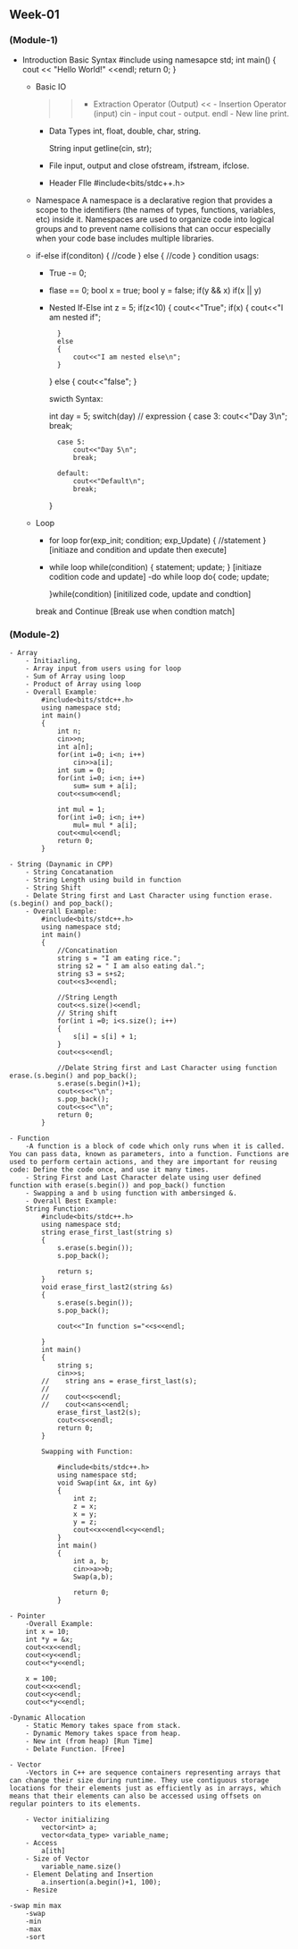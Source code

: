 ## Week-01 
### (Module-1)
- Introduction 
        Basic Syntax 
        #include<iostream>
        using namesapce std; 
        int main()
        {
            cout << "Hello World!" <<endl; 
            return 0; 
        }

    - Basic IO 
        >> - Extraction Operator (Output)
        << - Insertion Operator (input)
        cin - input 
        cout - output.
        endl - New line print. 

        - Data Types 
            int, float, double, char, string. 

            String input 
            getline(cin, str);

        - File input, output and close
            ofstream, ifstream, ifclose. 

        - Header FIle 
            #include<bits/stdc++.h>

    - Namespace 
        A namespace is a declarative region that provides a scope to the identifiers (the names of types, functions, variables, etc) inside it. Namespaces are used to organize code into logical groups and to prevent name collisions that can occur especially when your code base includes multiple libraries.

    - if-else
        if(conditon)
        {
            //code
        }
        else 
        {
            //code
        }
        condition usags: 
        - True -= 0;
        - flase == 0;
        bool x = true; 
        bool y = false; 
        if(y && x)
        if(x || y)

        - Nested If-Else
            int z = 5; 
            if(z<10)
            {
                cout<<"True";
                if(x)
                {
                    cout<<"I am nested if";

                }
                else
                {
                    cout<<"I am nested else\n";
                }
            }
            else
            {
                cout<<"false";
            }

            swicth Syntax: 

            int day = 5;
            switch(day) // expression
            {
                case 3:
                    cout<<"Day 3\n";
                    break;

                case 5:
                    cout<<"Day 5\n";
                    break;

                default:
                    cout<<"Default\n";
                    break;
            }
    - Loop 
        - for loop
            for(exp_init; condition; exp_Update)
            {
                //statement
            }
        [initiaze and condition and update then execute]
        - while loop 
            while(condition)
            {
                statement;
                update;
            }
        [initiaze codition code and update]
        -do while loop
            do{
                code;
                update;

            }while(condition)
        [initilized code, update and condtion]

        break and Continue 
        [Break use when condtion match]

### (Module-2)
    - Array 
        - Initiazling, 
        - Array input from users using for loop 
        - Sum of Array using loop
        - Product of Array using loop 
        - Overall Example: 
            #include<bits/stdc++.h>
            using namespace std;
            int main()
            {
                int n;
                cin>>n;
                int a[n];
                for(int i=0; i<n; i++)
                    cin>>a[i];
                int sum = 0;
                for(int i=0; i<n; i++)
                    sum= sum + a[i];
                cout<<sum<<endl;

                int mul = 1;
                for(int i=0; i<n; i++)
                    mul= mul * a[i];
                cout<<mul<<endl;
                return 0;
            }

    - String (Daynamic in CPP)
        - String Concatanation 
        - String Length using build in function 
        - String Shift
        - Delate String first and Last Character using function erase.(s.begin() and pop_back();
        - Overall Example: 
            #include<bits/stdc++.h>
            using namespace std;
            int main()
            {
                //Concatination
                string s = "I am eating rice.";
                string s2 = " I am also eating dal.";
                string s3 = s+s2;
                cout<<s3<<endl;

                //String Length
                cout<<s.size()<<endl;
                // String shift
                for(int i =0; i<s.size(); i++)
                {
                    s[i] = s[i] + 1;
                }
                cout<<s<<endl;

                //Delate String first and Last Character using function erase.(s.begin() and pop_back();
                s.erase(s.begin()+1);
                cout<<s<<"\n";
                s.pop_back();
                cout<<s<<"\n";
                return 0;
            }

    - Function
        -A function is a block of code which only runs when it is called. You can pass data, known as parameters, into a function. Functions are used to perform certain actions, and they are important for reusing code: Define the code once, and use it many times.
        - String First and Last Character delate using user defined function with erase(s.begin()) and pop_back() function 
        - Swapping a and b using function with ambersinged &. 
        - Overall Best Example: 
        String Function: 
            #include<bits/stdc++.h>
            using namespace std;
            string erase_first_last(string s)
            {
                s.erase(s.begin());
                s.pop_back();

                return s;
            }
            void erase_first_last2(string &s)
            {
                s.erase(s.begin());
                s.pop_back();

                cout<<"In function s="<<s<<endl;

            }
            int main()
            {
                string s;
                cin>>s;
            //    string ans = erase_first_last(s);
            //
            //    cout<<s<<endl;
            //    cout<<ans<<endl;
                erase_first_last2(s);
                cout<<s<<endl;
                return 0;
            }

            Swapping with Function: 
            
                #include<bits/stdc++.h>
                using namespace std;
                void Swap(int &x, int &y)
                {
                    int z;
                    z = x;
                    x = y;
                    y = z;
                    cout<<x<<endl<<y<<endl;
                }
                int main()
                {
                    int a, b;
                    cin>>a>>b;
                    Swap(a,b);

                    return 0;
                }

    - Pointer 
        -Overall Example: 
        int x = 10;
        int *y = &x;
        cout<<x<<endl;
        cout<<y<<endl;
        cout<<*y<<endl;

        x = 100;
        cout<<x<<endl;
        cout<<y<<endl;
        cout<<*y<<endl;

    -Dynamic Allocation 
        - Static Memory takes space from stack. 
        - Dynamic Memory takes space from heap.
        - New int (from heap) [Run Time]
        - Delate Function. [Free]

    - Vector 
        -Vectors in C++ are sequence containers representing arrays that can change their size during runtime. They use contiguous storage locations for their elements just as efficiently as in arrays, which means that their elements can also be accessed using offsets on regular pointers to its elements.

        - Vector initializing 
            vector<int> a; 
            vector<data_type> variable_name; 
        - Access 
            a[ith]
        - Size of Vector 
            variable_name.size()
        - Element Delating and Insertion
            a.insertion(a.begin()+1, 100);
        - Resize

    -swap min max 
        -swap 
        -min
        -max
        -sort
        

    
        